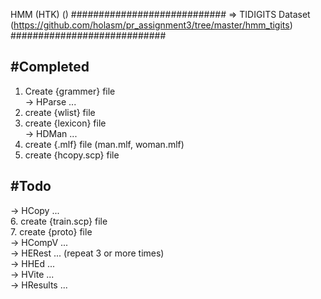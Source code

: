 HMM (HTK) ()
############################
=> TIDIGITS Dataset (https://github.com/holasm/pr_assignment3/tree/master/hmm_tigits)
############################

#Completed
----------------------------
1. Create {grammer} file  
-> HParse ...  
2. create {wlist} file  
3. create {lexicon} file  
-> HDMan ...
4. create {.mlf} file (man.mlf, woman.mlf)  
5. create {hcopy.scp} file   


#Todo
----------------------------
-> HCopy ...  
6. create {train.scp} file  
7. create {proto} file  
-> HCompV ...  
-> HERest ... (repeat 3 or more times)  
-> HHEd ...  
-> HVite ...  
-> HResults ...  

